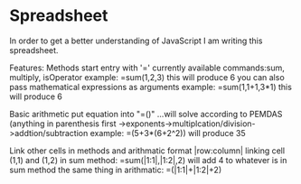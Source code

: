 # Spreadsheet
In order to get a better understanding of JavaScript I am writing this spreadsheet.

Features:
Methods
start entry with '='
currently available commands:sum, multiply, isOperator
  example: =sum(1,2,3)
    this will produce 6
you can also pass mathematical expressions as arguments
  example: =sum(1,1+1,3*1)
    this will produce 6

Basic arithmetic
put equation into "=()" ...will solve according to PEMDAS (anything in parenthesis first ->exponents->multiplcation/division->addtion/subtraction
  example: =(5+3*(6+2^2))
    will produce 35

Link other cells in methods and arithmatic
  format |row:column|
    linking cell (1,1) and (1,2) in sum method: =sum(|1:1|,|1:2|,2)
      will add 4 to whatever is in sum method
    the same thing in arithmatic: =(|1:1|+|1:2|+2)

